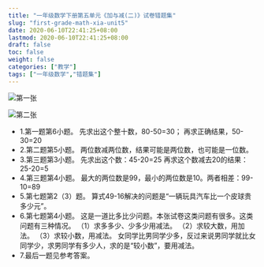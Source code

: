 ```yaml
---
title: "一年级数学下册第五单元《加与减(二)》试卷错题集"
slug: "first-grade-math-xia-unit5"
date: 2020-06-10T22:41:25+08:00
lastmod: 2020-06-10T22:41:25+08:00
draft: false
toc: false
weight: false
categories: ["教学"]
tags: ["一年级数学","错题集"]
---
```


![第一张](https://cdn.jsdelivr.net/gh/iwyang/pic/20200721154336.jpg)

![第二张](https://cdn.jsdelivr.net/gh/iwyang/pic/20200721154354.jpg)

+ 1.第一题第6小题。
  先求出这个整十数，80-50=30；
  再求正确结果，50-30=20
+ 2.第二题第5小题。
  两位数减两位数，结果可能是两位数，也可能是一位数。
+ 3.第三题第3小题。
  先求出这个数：45-20=25
  再求这个数减去20的结果：25-20=5
+ 4.第三题第4小题。
  最大的两位数是99，最小的两位数是10。两者相差：99-10=89
+ 5.第七题第2（3）题。
  算式49-16解决的问题是“一辆玩具汽车比一个皮球贵多少元”。
+ 6.第七题第4小题。
  这是一道比多比少问题。本张试卷这类问题有很多。这类问题有三种情况。
  （1）求多多少、少多少用减法。
  （2）求较大数，用加法。
  （3）求较小数，用减法。
  女同学比男同学少多，反过来说男同学就比女同学少，求男同学有多少人，求的是“较小数”，要用减法。
+ 7.最后一题见参考答案。